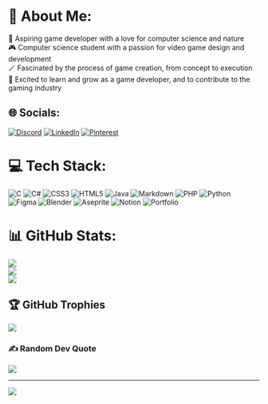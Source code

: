 # 💫 About Me:
🚀 Aspiring game developer with a love for computer science and nature<br>🎮 Computer science student with a passion for video game design and development<br>🪄 Fascinated by the process of game creation, from concept to execution<br>🌟 Excited to learn and grow as a game developer, and to contribute to the gaming industry


## 🌐 Socials:
[![Discord](https://img.shields.io/badge/Discord-%237289DA.svg?logo=discord&logoColor=white)](https://discord.gg/kldfh) [![LinkedIn](https://img.shields.io/badge/LinkedIn-%230077B5.svg?logo=linkedin&logoColor=white)](https://linkedin.com/in/www.linkedin.com/in/ilian-lucion) [![Pinterest](https://img.shields.io/badge/Pinterest-%23E60023.svg?logo=Pinterest&logoColor=white)](https://pinterest.com/@MaitreBabouk) 

# 💻 Tech Stack:
![C](https://img.shields.io/badge/c-%2300599C.svg?style=flat&logo=c&logoColor=white) ![C#](https://img.shields.io/badge/c%23-%23239120.svg?style=flat&logo=c-sharp&logoColor=white) ![CSS3](https://img.shields.io/badge/css3-%231572B6.svg?style=flat&logo=css3&logoColor=white) ![HTML5](https://img.shields.io/badge/html5-%23E34F26.svg?style=flat&logo=html5&logoColor=white) ![Java](https://img.shields.io/badge/java-%23ED8B00.svg?style=flat&logo=java&logoColor=white) ![Markdown](https://img.shields.io/badge/markdown-%23000000.svg?style=flat&logo=markdown&logoColor=white) ![PHP](https://img.shields.io/badge/php-%23777BB4.svg?style=flat&logo=php&logoColor=white) ![Python](https://img.shields.io/badge/python-3670A0?style=flat&logo=python&logoColor=ffdd54) 	![Figma](https://img.shields.io/badge/figma-%23F24E1E.svg?style=flat&logo=figma&logoColor=white) ![Blender](https://img.shields.io/badge/blender-%23F5792A.svg?style=flat&logo=blender&logoColor=white) ![Aseprite](https://img.shields.io/badge/Aseprite-FFFFFF?style=flat&logo=Aseprite&logoColor=#7D929E) ![Notion](https://img.shields.io/badge/Notion-%23000000.svg?style=flat&logo=notion&logoColor=white) ![Portfolio](https://img.shields.io/badge/Portfolio-%23000000.svg?style=flat&logo=firefox&logoColor=#FF7139)
# 📊 GitHub Stats:
![](https://github-readme-stats.vercel.app/api?username=AstroCompany&theme=vue-dark&hide_border=false&include_all_commits=true&count_private=false)<br/>
![](https://github-readme-streak-stats.herokuapp.com/?user=AstroCompany&theme=vue-dark&hide_border=false)<br/>
![](https://github-readme-stats.vercel.app/api/top-langs/?username=AstroCompany&theme=vue-dark&hide_border=false&include_all_commits=true&count_private=false&layout=compact)

## 🏆 GitHub Trophies
![](https://github-profile-trophy.vercel.app/?username=AstroCompany&theme=matrix&no-frame=true&no-bg=false&margin-w=4)

### ✍️ Random Dev Quote
![](https://quotes-github-readme.vercel.app/api?type=vetical&theme=merko)

---
[![](https://visitcount.itsvg.in/api?id=AstroCompany&icon=2&color=8)](https://visitcount.itsvg.in)

<!-- Proudly created with GPRM ( https://gprm.itsvg.in ) -->
